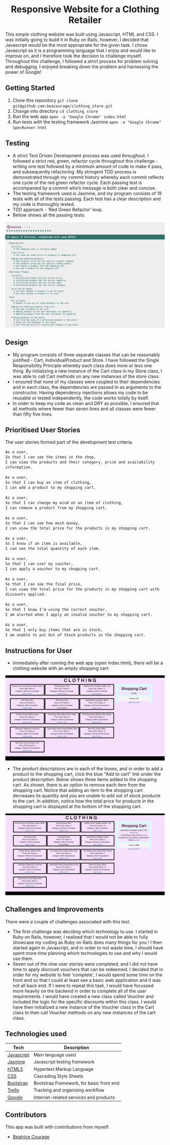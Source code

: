 <h1 align="center">Responsive Website for a Clothing Retailer</h1>

This simple clothing website was built using Javascript, HTML and CSS. I was initially going to build it in Ruby on Rails, however, I decided that Javascript would be the most appropriate for the given task. I chose Javascript as it is a programming language that I enjoy and would like to improve on, and I therefore took the decision to challenge myself.  Throughout this challenge, I followed a strict process for problem solving and debugging. I enjoyed breaking down the problem and harnessing the power of Google!

## Getting Started

1. Clone this repository `git clone git@github.com:beacourage/clothing_store.git`
2. Change into directory `cd clothing_store`
4. Run the web app `open -a "Google Chrome" index.html`
5. Run tests with the testing framework Jasmine `open -a "Google Chrome" SpecRunner.html`

## Testing

* A strict Test Driven Development process was used throughout. I followed a strict red, green, refactor cycle throughout this challenge - writing one test followed by a minimum amount of code to make it pass, and subsequently refactoring. My stringent TDD process is demonstrated through my commit history whereby  each commit reflects one cycle of the red green refactor cycle. Each passing test is accompanied by a commit who’s message is both clear and concise.
* The testing framework used is Jasmine, and my program consists of 19 tests with all of the tests passing. Each test has a clear description and my code is thoroughly tested.  
* TDD approach - 'Red Green Refactor' loop.
* Bellow shows all the passing tests:

![Screenshot](Screenshot_tests.png)

## Design

* My program consists of three separate classes that can be reasonably justified - Cart, IndividualProduct and Store. I have followed the Single Responsibility Principle whereby each class does more or less one thing. By initializing a new instance of the Cart class in my Store class, I was able to call Cart methods on any new instances of the store class.
* I ensured that none of my classes were coupled to their dependencies and in each class, the dependencies are passed in as arguments to the constructor. Having dependency injections allows my code to be reusable or tested independently, the code works totally by itself.
* In order to keep my code as clean and DRY as possible, I ensured that all methods where fewer than seven lines and all classes were fewer than fifty five lines.


## Prioritised User Stories

The user stories formed part of the development test criteria.

```
As a user,
So that I can see the items in the shop,
I can view the products and their category, price and availability information.

As a user,
So that I can buy an item of clothing,
I can add a product to my shopping cart.

As a user,
So that I can change my mind on an item of clothing,
I can remove a product from my shopping cart.

As a user,
So that I can see how much money,
I can view the total price for the products in my shopping cart.

As a user,
So I know if an item is available,
I can see the total quantity of each item.

As a user,
So that I can user my voucher,
I can apply a voucher to my shopping cart.

As a user,
So that I can see the final price,
I can view the total price for the products in my shopping cart with discounts applied.

As a user,
So that I know I'm using the correct voucher,
I am alerted when I apply an invalid voucher to my shopping cart.

As a user,
So that I only buy items that are in stock,
I am unable to put Out of Stock products in the shopping cart.
```

## Instructions for User

* Immediately after running the web app (open index.html), there will be a clothing website with an empty shopping cart:

![Screenshot](Screenshot_website.png)

* The product descriptions are in each of the boxes, and in order to add a product to the shopping cart, click the blue "Add to cart" link under the product description. Below shows three items added to the shopping cart. As shown, there is an option to remove each item from the shopping cart. Notice that adding an item to the shopping cart decreases its quantity and you are unable to add out of stock products to the cart. In addition, notice how the total price for products in the shopping cart is displayed at the bottom of the shopping cart.

![Screenshot](Screenshot_website2.png)


## Challenges and Improvements

There were a couple of challenges associated with this test.
* The first challenge was deciding which technology to use. I started in Ruby on Rails, however, I realised that I would not be able to fully showcase my coding as Ruby on Rails does many things for you ! I then started again in Javascript, and in order to not waste time, I should have spent more time planning which technologies to use and why I would use them.
* Seven out of the nine user stories were completed, and I did not have time to apply discount vouchers that can be redeemed. I decided that in order for my website to feel 'complete', I would spend some time on the front end so that I could at least see a basic web application and it was not all back end. If I were to repeat this task, I would have focussed more heavily on the backend in order to complete  all of the user requirements. I would have created a new class called Voucher and included the logic for the specific discounts within this class. I would have then initialized a new instance of the Voucher class in the Cart class to then call Voucher methods on any new instances of the cart class.


## Technologies used

Tech | Description
------------- | -------------
[Javascript](https://www.javascript.com/) | Main language used
[Jasmine](https://jasmine.github.io) | Javascript testing framework
[HTML5](https://www.w3schools.com/html/default.asp) | Hypertext Markup Language
[CSS](https://www.w3schools.com/css/) | Cascading Style Sheets
[Bootstrap](http://getbootstrap.com) | Bootstrap Framework, for basic front end
[Trello](https://trello.com/) | Tracking and organising workflow
[Google](https://www.google.co.uk/) | Internet-related services and products

## Contributors

This app was built with contributions from myself:
* [Beatrice Courage](https://github.com/beacourage)

